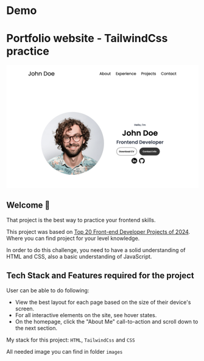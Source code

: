 # Demo

# Portfolio website - TailwindCss practice

![Image of Project](/images/Screenshot%202024-02-09%20at%2018.44.02.png)

## Welcome :wave:

That project is the best way to practice your frontend skills.

This project was based on [Top 20 Front-end Developer Projects of 2024](https://www.knowledgehut.com/blog/web-development/front-end-web-development-projects). Where you can find project for your level knowledge.

In order to do this challenge, you need to have a solid understanding of HTML and CSS, also a basic understanding of JavaScript.

## Tech Stack and Features required for the project

User can be able to do following:
* View the best layout for each page based on the size of their device's screen.
* For all interactive elements on the site, see hover states.
* On the homepage, click the "About Me" call-to-action and scroll down to the next section.

My stack for this project: `HTML`, `TailwindCss` and `CSS`

All needed image you can find in folder `images`